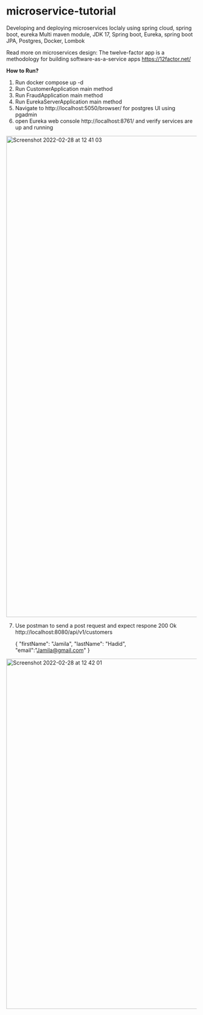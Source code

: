 # microservice-tutorial
Developing and deploying microservices loclaly using spring cloud, spring boot, eureka
Multi maven module, JDK 17, Spring boot, Eureka, spring boot JPA, Postgres, Docker, Lombok

Read more on microservices design: The twelve-factor app is a methodology for building software-as-a-service apps https://12factor.net/

**How to Run?**
1. Run docker compose up -d
2. Run CustomerApplication main method
3. Run FraudApplication main method
4. Run EurekaServerApplication main method
5. Navigate to  http://localhost:5050/browser/ for postgres UI using pgadmin
6. open Eureka web console http://localhost:8761/ and verify services are up and running
<img width="1272" alt="Screenshot 2022-02-28 at 12 41 03" src="https://user-images.githubusercontent.com/17704966/155986460-c9c34f28-d755-401b-9bfc-dffd4b5844d6.png">

7. Use postman to send a post request and expect respone 200 Ok http://localhost:8080/api/v1/customers
    
    {
    "firstName": "Jamila",
    "lastName": "Hadid",
    "email":"Jamila@gmail.com"
    }
<img width="926" alt="Screenshot 2022-02-28 at 12 42 01" src="https://user-images.githubusercontent.com/17704966/155986339-42211515-ce61-49b6-b735-544e099ec667.png">

